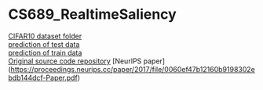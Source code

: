 # CS689_RealtimeSaliency
[CIFAR10 dataset folder](https://drive.google.com/drive/folders/13B6qYalxXpkiwoqEAbDgOalfuOQi1zi4?usp=sharing)  
[prediction  of test data](https://drive.google.com/drive/folders/1ZM0LjxyCNimiiKBtxacvkiAopFB7M6bd?usp=sharing)  
[prediction  of train data](https://drive.google.com/drive/folders/1Tqv8_ltbAzHY5iX9sreaSAMgNOZV-0R_?usp=sharing)  
[Original source code repository](https://github.com/PiotrDabkowski/pytorch-saliency)
[NeurIPS paper] (https://proceedings.neurips.cc/paper/2017/file/0060ef47b12160b9198302ebdb144dcf-Paper.pdf)

